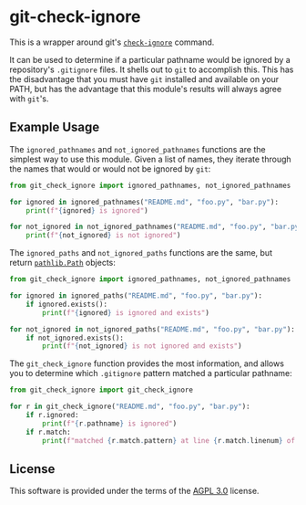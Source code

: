 # git-check-ignore

This is a wrapper around git's [`check-ignore`](https://git-scm.com/docs/git-check-ignore)
command.

It can be used to determine if a particular pathname would be ignored by a repository's
`.gitignore` files. It shells out to `git` to accomplish this. This has the
disadvantage that you must have `git` installed and available on your PATH, but has the
advantage that this module's results will always agree with `git`'s.

## Example Usage

The `ignored_pathnames` and `not_ignored_pathnames` functions are the simplest way to use this module.
Given a list of names, they iterate through the names that would or would not be ignored by `git`:

```python
from git_check_ignore import ignored_pathnames, not_ignored_pathnames

for ignored in ignored_pathnames("README.md", "foo.py", "bar.py"):
    print(f"{ignored} is ignored")

for not_ignored in not_ignored_pathnames("README.md", "foo.py", "bar.py"):
    print(f"{not_ignored} is not ignored")
```

The `ignored_paths` and `not_ignored_paths` functions are the same, but return [`pathlib.Path`](https://docs.python.org/3/library/pathlib.html) objects:

```python
from git_check_ignore import ignored_pathnames, not_ignored_pathnames

for ignored in ignored_paths("README.md", "foo.py", "bar.py"):
    if ignored.exists():
        print(f"{ignored} is ignored and exists")

for not_ignored in not_ignored_paths("README.md", "foo.py", "bar.py"):
    if not_ignored.exists():
        print(f"{not_ignored} is not ignored and exists")
```

The `git_check_ignore` function provides the most information, and allows you to determine which `.gitignore` pattern matched a particular pathname:

```python
from git_check_ignore import git_check_ignore

for r in git_check_ignore("README.md", "foo.py", "bar.py"):
    if r.ignored:
        print(f"{r.pathname} is ignored")
    if r.match:
        print(f"matched {r.match.pattern} at line {r.match.linenum} of {r.match.source}")
```

## License

This software is provided under the terms of the [AGPL 3.0](https://www.gnu.org/licenses/agpl-3.0.txt) license.
